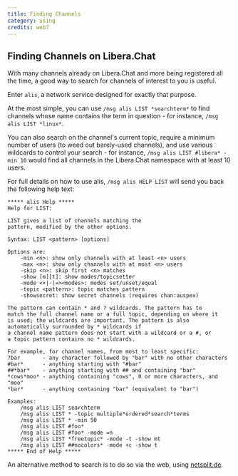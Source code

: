```yaml
---
title: Finding Channels
category: using
credits: web7
---
```


## Finding Channels on Libera.Chat

With many channels already on Libera.Chat and more being registered all the
time, a good way to search for channels of interest to you is useful.

Enter `alis`, a network service designed for exactly that purpose.

At the most simple, you can use `/msg alis LIST *searchterm*` to find channels
whose name contains the term in question - for instance,
`/msg alis LIST *linux*`.

You can also search on the channel's current topic, require a minimum number of
users (to weed out barely-used channels), and use various wildcards to control
your search - for instance, `/msg alis LIST #libera* -min 10` would find all
channels in the Libera.Chat namespace with at least 10 users.

For full details on how to use alis, `/msg alis HELP LIST` will send you back
the following help text:

```irc
***** alis Help *****
Help for LIST:

LIST gives a list of channels matching the
pattern, modified by the other options.

Syntax: LIST <pattern> [options]

Options are:
    -min <n>: show only channels with at least <n> users
    -max <n>: show only channels with at most <n> users
    -skip <n>: skip first <n> matches
    -show [m][t]: show modes/topicsetter
    -mode <+|-|=><modes>: modes set/unset/equal
    -topic <pattern>: topic matches pattern
    -showsecret: show secret channels (requires chan:auspex)

The pattern can contain * and ? wildcards. The pattern has to
match the full channel name or a full topic, depending on where it
is used; the wildcards are important. The pattern is also
automatically surrounded by * wildcards if
a channel name pattern does not start with a wildcard or a #, or
a topic pattern contains no * wildcards.

For example, for channel names, from most to least specific:
?bar       - any character followed by "bar" with no other characters
#bar*      - anything starting with "#bar"
##*bar*    - anything starting with ## and containing "bar"
*cows*moo* - anything containing "cows", 0 or more characters, and "moo"
*bar*      - anything containing "bar" (equivalent to "bar")

Examples:
    /msg alis LIST searchterm
    /msg alis LIST * -topic multiple*ordered*search*terms
    /msg alis LIST * -min 50
    /msg alis LIST #foo*
    /msg alis LIST #foo* -mode =n
    /msg alis LIST *freetopic* -mode -t -show mt
    /msg alis LIST ##nocolors* -mode +c -show t
***** End of Help *****
```

An alternative method to search is to do so via the web, using
[netsplit.de](https://netsplit.de/channels/?net=libera.chat).
